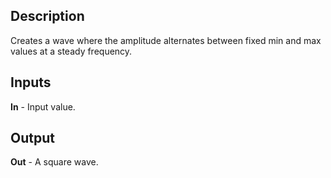 ## Description
Creates a wave where the amplitude alternates between fixed min and max values at a steady frequency.

## Inputs
**In** - Input value.

## Output
**Out** - A square wave.